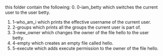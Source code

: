 this folder contain the following:
0. 0-iam_betty which switches the current user to the user betty.
1. 1-who_am_i which prints the effective username of the current user.
2. 2-groups which prints all the groups the current user is part of.
3. 3-new_owner which changes the owner of the file hello to the user betty.
4. 4-empty which creates an empty file called hello.
5. 5-execute which adds execute permission to the owner of the file hello.
